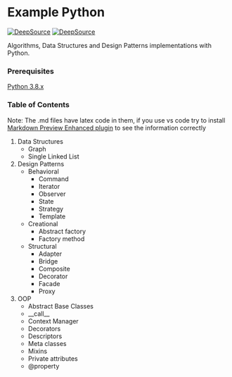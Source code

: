 # Example Python

[![DeepSource](https://deepsource.io/gh/GoberInfinity/ExamplePython.svg/?label=active+issues&show_trend=true)](https://deepsource.io/gh/GoberInfinity/ExamplePython/?ref=repository-badge)
[![DeepSource](https://deepsource.io/gh/GoberInfinity/ExamplePython.svg/?label=resolved+issues&show_trend=true)](https://deepsource.io/gh/GoberInfinity/ExamplePython/?ref=repository-badge)

Algorithms, Data Structures and Design Patterns implementations with Python.

### Prerequisites

[Python 3.8.x](https://www.python.org/downloads/)

### Table of Contents

Note: The .md files have latex code in them, if you use vs code try to install [Markdown Preview Enhanced plugin](https://marketplace.visualstudio.com/items?itemName=shd101wyy.markdown-preview-enhanced) to see the information correctly

1. Data Structures
   - Graph
   - Single Linked List
1. Design Patterns
   - Behavioral
     - Command
     - Iterator
     - Observer
     - State
     - Strategy
     - Template
   - Creational
     - Abstract factory
     - Factory method
   - Structural
     - Adapter
     - Bridge
     - Composite
     - Decorator
     - Facade
     - Proxy
1. OOP
   - Abstract Base Classes
   - \_\_call\_\_
   - Context Manager
   - Decorators
   - Descriptors
   - Meta classes
   - Mixins
   - Private attributes
   - @property
